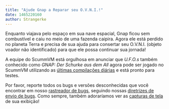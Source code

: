 ```yaml
---
title: "Ajude Gnap a Reparar seu O.V.N.I.!"
date: 1465220160
author: Strangerke
---
```


Enquanto viajava pelo espaço em sua nave espacial, Gnap ficou sem combustível e caiu no meio de uma fazenda caipira. Agora ele está perdido no planeta Terra e precisa de sua ajuda para consertar seu O.V.N.I. (objeto voador não identificado) para que ele possa continuar sua jornada!

A equipe do ScummVM está orgulhosa em anunciar que *U.F.O.s* também conhecido como *GNAP: Der Schurke aus dem All* agora pode ser jogado no ScummVM utilizando as [últimas compilações diárias](/downloads/#daily) e está pronto para testes.

Por favor, reporte todos os bugs e versões desconhecidas que você encontrar em nosso [rastreador de bugs](http://bugs.scummvm.org/), seguindo nossas [diretrizes de envio de bugs](/faq/#question.report-bugs). Como sempre, também adoraríamos ver as [capturas de tela](http://wiki.scummvm.org/index.php/Screenshots) de sua exibição!
